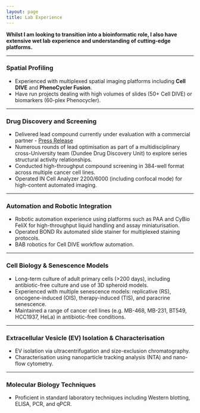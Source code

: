 ```yaml
---
layout: page
title: Lab Experience
---
```

**Whilst I am looking to transition into a bioinformatic role, I also have extensive wet lab experience and understanding of cutting-edge platforms.**

--- 

### Spatial Profiling
- Experienced with multiplexed spatial imaging platforms including **Cell DIVE** and **PhenoCycler Fusion**.
- Have run projects dealing with high volumes of slides (50+ Cell DIVE) or biomarkers (60-plex Phenocycler).
  
--- 

### Drug Discovery and Screening
- Delivered lead compound currently under evaluation with a commercial partner -  <a href="https://www.qmul.ac.uk/blizard/about/news/items/queen-mary-research-team-heads-discovery-of-a-new-method-to-stop-the-growth-of-cancer-cells.html" target="_blank"> Press Release </a>
- Numerous rounds of lead optimisation as part of a multidisciplinary cross-University team (Dundee Drug Discovery Unit) to explore series structural activity relationships.
- Conducted high-throughput compound screening in 384-well format across multiple cancer cell lines.
- Operated IN Cell Analyzer 2200/6000 (including confocal mode) for high-content automated imaging.

--- 

### Automation and Robotic Integration
- Robotic automation experience using platforms such as PAA and CyBio FeliX for high-throughput liquid handling and assay miniaturisation.
- Operated BOND Rx automated slide stainer for multiplexed staining protocols.
- BAB robotics for Cell DIVE workflow automation.

--- 

### Cell Biology & Senescence Models
- Long-term culture of adult primary cells (>200 days), including antibiotic-free culture and use of 3D spheroid models.
- Experienced with multiple senescence models: replicative (RS), oncogene-induced (OIS), therapy-induced (TIS), and paracrine senescence.
- Maintained a range of cancer cell lines (e.g. MB-468, MB-231, BT549, HCC1937, HeLa) in antibiotic-free conditions.

--- 
  
### Extracellular Vesicle (EV) Isolation & Characterisation
- EV isolation via ultracentrifugation and size-exclusion chromatography.
- Characterisation using nanoparticle tracking analysis (NTA) and nano-flow cytometry.

--- 
  
### Molecular Biology Techniques
- Proficient in standard laboratory techniques including Western blotting, ELISA, PCR, and qPCR.
